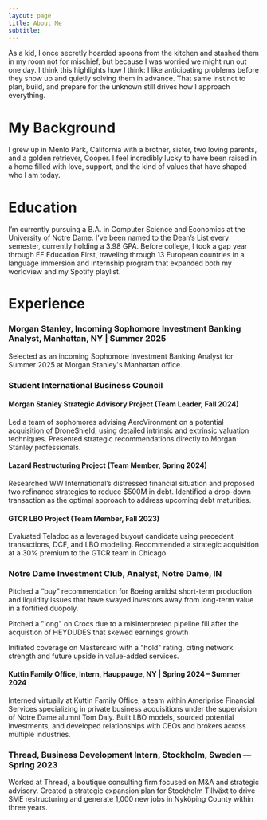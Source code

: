 ```yaml
---
layout: page
title: About Me
subtitle: 
---
```



As a kid, I once secretly hoarded spoons from the kitchen and stashed them in my room not for mischief, but because I was worried we might run out one day. I think this highlights how I think: I like anticipating problems before they show up and quietly solving them in advance. That same instinct to plan, build, and prepare for the unknown still drives how I approach everything.

# My Background

I grew up in Menlo Park, California with a brother, sister, two loving parents, and a golden retriever, Cooper. I  feel incredibly lucky to have been raised in a home filled with love, support, and the kind of values that have shaped who I am today.

# Education

I’m currently pursuing a B.A. in Computer Science and Economics at the University of Notre Dame. I’ve been named to the Dean’s List every semester, currently holding a 3.98 GPA. Before college, I took a gap year through EF Education First, traveling through 13 European countries in a language immersion and internship program that expanded both my worldview and my Spotify playlist.

# Experience

### Morgan Stanley, Incoming Sophomore Investment Banking Analyst, Manhattan, NY | Summer 2025

Selected as an incoming Sophomore Investment Banking Analyst for Summer 2025 at Morgan Stanley's Manhattan office.

### Student International Business Council

#### Morgan Stanley Strategic Advisory Project (Team Leader, Fall 2024)

Led a team of sophomores advising AeroVironment on a potential acquisition of DroneShield, using detailed intrinsic and extrinsic valuation techniques. Presented strategic recommendations directly to Morgan Stanley professionals.

#### Lazard Restructuring Project (Team Member, Spring 2024)

Researched WW International’s distressed financial situation and proposed two refinance strategies to reduce $500M in debt. Identified a drop-down transaction as the optimal approach to address upcoming debt maturities.

#### GTCR LBO Project (Team Member, Fall 2023)

Evaluated Teladoc as a leveraged buyout candidate using precedent transactions, DCF, and LBO modeling. Recommended a strategic acquisition at a 30% premium to the GTCR team in Chicago.

### Notre Dame Investment Club, Analyst, Notre Dame, IN

Pitched a “buy” recommendation for Boeing amidst short-term production and liquidity issues that have swayed investors away from long-term value in a fortified duopoly.

Pitched a "long" on Crocs due to a misinterpreted pipeline fill after the acquistion of HEYDUDES that skewed earnings growth

Initiated coverage on Mastercard with a "hold" rating, citing network strength and future upside in value-added services.

#### Kuttin Family Office, Intern, Hauppauge, NY | Spring 2024 – Summer 2024

Interned virtually at Kuttin Family Office, a team within Ameriprise Financial Services specializing in private business acquisitions under the supervision of Notre Dame alumni Tom Daly. Built LBO models, sourced potential investments, and developed relationships with CEOs and brokers across multiple industries.

### Thread, Business Development Intern, Stockholm, Sweden — Spring 2023

Worked at Thread, a boutique consulting firm focused on M&A and strategic advisory. Created a strategic expansion plan for Stockholm Tillväxt to drive SME restructuring and generate 1,000 new jobs in Nyköping County within three years.